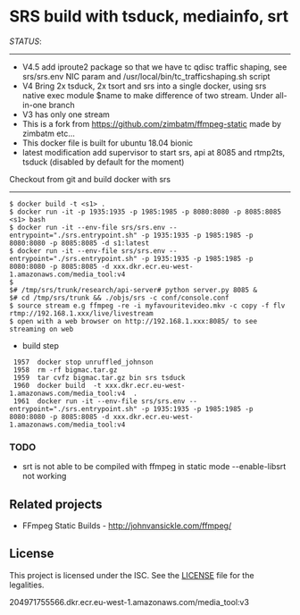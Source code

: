 SRS build with tsduck, mediainfo, srt
===================

*STATUS*:

------------------
 - V4.5 add iproute2 package so that we have tc qdisc traffic shaping, see srs/srs.env NIC param and /usr/local/bin/tc_trafficshaping.sh script
 - V4 Bring 2x tsduck, 2x tsort and srs into a single docker, using srs native exec module $name to make difference of two stream. Under all-in-one branch
 -  V3 has only one stream
 - This is a fork from https://github.com/zimbatm/ffmpeg-static made by zimbatm etc... 
 - This docker file is built for ubuntu 18.04 bionic 
 - latest modification add supervisor to start srs, api at 8085 and rtmp2ts, tsduck (disabled by default for the moment)

 
Checkout from git and build docker with srs

---------------
    $ docker build -t <s1> .
    $ docker run -it -p 1935:1935 -p 1985:1985 -p 8080:8080 -p 8085:8085 <s1> bash 
    $ docker run -it --env-file srs/srs.env --entrypoint="./srs.entrypoint.sh" -p 1935:1935 -p 1985:1985 -p 8080:8080 -p 8085:8085 -d s1:latest 
    $ docker run -it --env-file srs/srs.env --entrypoint="./srs.entrypoint.sh" -p 1935:1935 -p 1985:1985 -p 8080:8080 -p 8085:8085 -d xxx.dkr.ecr.eu-west-1.amazonaws.com/media_tool:v4
    $
    $# /tmp/srs/trunk/research/api-server# python server.py 8085 & 
    $# cd /tmp/srs/trunk && ./objs/srs -c conf/console.conf 
    $ source stream e.g ffmpeg -re -i myfavouritevideo.mkv -c copy -f flv rtmp://192.168.1.xxx/live/livestream  
    $ open with a web browser on http://192.168.1.xxx:8085/ to see streaming on web 

* build step

```
 1957  docker stop unruffled_johnson
 1958  rm -rf bigmac.tar.gz 
 1959  tar cvfz bigmac.tar.gz bin srs tsduck 
 1960  docker build  -t xxx.dkr.ecr.eu-west-1.amazonaws.com/media_tool:v4  .
 1961  docker run -it --env-file srs/srs.env --entrypoint="./srs.entrypoint.sh" -p 1935:1935 -p 1985:1985 -p 8080:8080 -p 8085:8085 -d xxx.dkr.ecr.eu-west-1.amazonaws.com/media_tool:v4
```


### TODO
 * srt is not able to be compiled with ffmpeg in static mode --enable-libsrt not working 

Related projects
----------------
* FFmpeg Static Builds - http://johnvansickle.com/ffmpeg/

License
-------
This project is licensed under the ISC. See the [LICENSE](LICENSE) file for
the legalities.

204971755566.dkr.ecr.eu-west-1.amazonaws.com/media_tool:v3

